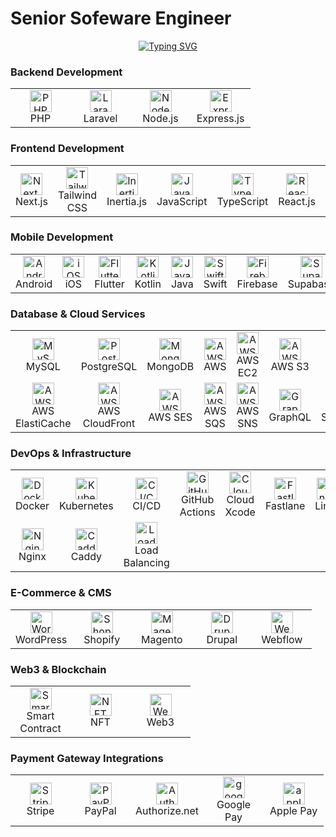 # Senior Sofeware Engineer

<p align="center">
    <a href="https://github.com/always-together612">
        <img src="https://readme-typing-svg.demolab.com?font=Fira+Code&weight=600&duration=2000&pause=1000&center=true&width=1000&lines=I'm + Senior + Software + Engineer + ( Frontend, + Backend, + Mobile, + Devops )" alt="Typing SVG" /0>
    </a>
</p>

### Backend Development
<table>
  <tr>
    <td align="center" width="80">
      <img width="35" height="35" src="https://skillicons.dev/icons?i=php" alt="PHP" />
      <br>PHP
    </td>
    <td align="center" width="80">
      <img width="35" height="35" src="https://skillicons.dev/icons?i=laravel" alt="Laravel" />
      <br>Laravel
    </td>
    <td align="center" width="80">
      <img width="35" height="35" src="https://skillicons.dev/icons?i=nodejs" alt="Node.js" />
      <br>Node.js
    </td>
    <td align="center" width="80">
      <img width="35" height="35" src="https://skillicons.dev/icons?i=express" alt="Express.js" />
      <br>Express.js
    </td>
  </tr>
</table>

### Frontend Development
<table>
  <tr>
    <td align="center" width="80">
      <img width="35" height="35" src="https://skillicons.dev/icons?i=nextjs" alt="Next.js" />
      <br>Next.js
    </td>
    <td align="center" width="80">
      <img width="35" height="35" src="https://skillicons.dev/icons?i=tailwind" alt="Tailwind CSS" />
      <br>Tailwind CSS
    </td>
    <td align="center" width="80">
      <img width="35" height="35" src="https://skillicons.dev/icons?i=inertia" alt="Inertia.js" />
      <br>Inertia.js
    </td>
        <td align="center" width="80">
      <img width="35" height="35" src="https://skillicons.dev/icons?i=js" alt="JavaScript" />
      <br>JavaScript
    </td>
    <td align="center" width="80">
      <img width="35" height="35" src="https://skillicons.dev/icons?i=ts" alt="TypeScript" />
      <br>TypeScript
    </td>
    <td align="center" width="80">
      <img width="35" height="35" src="https://skillicons.dev/icons?i=react" alt="React.js" />
      <br>React.js
    </td>
    <td align="center" width="80">
      <img width="35" height="35" src="https://skillicons.dev/icons?i=vue" alt="Vue.js" />
      <br>Vue.js
    </td>
  </tr>
</table>

### Mobile Development
<table>
  <tr>
    <td align="center" width="80">
      <img width="35" height="35" src="https://skillicons.dev/icons?i=android" alt="Android" />
      <br>Android
    </td>
    <td align="center" width="80">
      <img width="35" height="35" src="https://skillicons.dev/icons?i=ios" alt="iOS" />
      <br>iOS
    </td>
    <td align="center" width="80">
      <img width="35" height="35" src="https://skillicons.dev/icons?i=flutter" alt="Flutter" />
      <br>Flutter
    </td>
    <td align="center" width="80">
      <img width="35" height="35" src="https://skillicons.dev/icons?i=kotlin" alt="Kotlin" />
      <br>Kotlin
    </td>
    <td align="center" width="80">
      <img width="35" height="35" src="https://skillicons.dev/icons?i=java" alt="Java" />
      <br>Java
    </td>
    <td align="center" width="80">
      <img width="35" height="35" src="https://skillicons.dev/icons?i=swift" alt="Swift" />
      <br>Swift
    </td>
    <td align="center" width="80">
      <img width="35" height="35" src="https://skillicons.dev/icons?i=firebase" alt="Firebase" />
      <br>Firebase
    </td>
    <td align="center" width="80">
      <img width="35" height="35" src="https://skillicons.dev/icons?i=supabase" alt="Supabase" />
      <br>Supabase
    </td>
  </tr>
</table>

### Database & Cloud Services
<table>
  <tr>
    <td align="center" width="80">
      <img width="35" height="35" src="https://skillicons.dev/icons?i=mysql" alt="MySQL" />
      <br>MySQL
    </td>
    <td align="center" width="80">
      <img width="35" height="35" src="https://skillicons.dev/icons?i=postgresql" alt="PostgreSQL" />
      <br>PostgreSQL
    </td>
    <td align="center" width="80">
      <img width="35" height="35" src="https://skillicons.dev/icons?i=mongodb" alt="MongoDB" />
      <br>MongoDB
    </td>
    <td align="center" width="80">
      <img width="35" height="35" src="https://skillicons.dev/icons?i=aws" alt="AWS" />
      <br>AWS
    </td>
    <td align="center" width="80">
      <img width="35" height="35" src="https://skillicons.dev/icons?i=ec2" alt="AWS EC2" />
      <br>AWS EC2
    </td>
    <td align="center" width="80">
      <img width="35" height="35" src="https://skillicons.dev/icons?i=s3" alt="AWS S3" />
      <br>AWS S3
    </td>
    <td align="center" width="80">
      <img width="35" height="35" src="https://skillicons.dev/icons?i=lambda" alt="AWS Lambda" />
      <br>AWS Lambda
    </td>
    <td align="center" width="80">
      <img width="35" height="35" src="https://skillicons.dev/icons?i=dynamodb" alt="AWS DynamoDB" />
      <br>AWS DynamoDB
    </td>
  </tr>
  <tr>
    <td align="center" width="80">
      <img width="35" height="35" src="https://skillicons.dev/icons?i=elasticache" alt="AWS ElastiCache" />
      <br>AWS ElastiCache
    </td>
    <td align="center" width="80">
      <img width="35" height="35" src="https://skillicons.dev/icons?i=cloudfront" alt="AWS CloudFront" />
      <br>AWS CloudFront
    </td>
    <td align="center" width="80">
      <img width="35" height="35" src="https://skillicons.dev/icons?i=ses" alt="AWS SES" />
      <br>AWS SES
    </td>
    <td align="center" width="80">
      <img width="35" height="35" src="https://skillicons.dev/icons?i=sqs" alt="AWS SQS" />
      <br>AWS SQS
    </td>
    <td align="center" width="80">
      <img width="35" height="35" src="https://skillicons.dev/icons?i=sns" alt="AWS SNS" />
      <br>AWS SNS
    </td>
    <td align="center" width="80">
      <img width="35" height="35" src="https://skillicons.dev/icons?i=graphql" alt="GraphQL" />
      <br>GraphQL
    </td>
    <td align="center" width="80">
      <img width="35" height="35" src="https://skillicons.dev/icons?i=serverless" alt="Serverless" />
      <br>Serverless
    </td>
  </tr>
</table>

### DevOps & Infrastructure
<table>
  <tr>
    <td align="center" width="80">
      <img width="35" height="35" src="https://skillicons.dev/icons?i=docker" alt="Docker" />
      <br>Docker
    </td>
    <td align="center" width="80">
      <img width="35" height="35" src="https://skillicons.dev/icons?i=kubernetes" alt="Kubernetes" />
      <br>Kubernetes
    </td>
    <td align="center" width="80">
      <img width="35" height="35" src="https://skillicons.dev/icons?i=circleci" alt="CI/CD" />
      <br>CI/CD
    </td>
    <td align="center" width="80">
      <img width="35" height="35" src="https://skillicons.dev/icons?i=githubactions" alt="GitHub Actions" />
      <br>GitHub Actions
    </td>
    <td align="center" width="80">
      <img width="35" height="35" src="https://skillicons.dev/icons?i=xcode" alt="Cloud Xcode" />
      <br>Cloud Xcode
    </td>
    <td align="center" width="80">
      <img width="35" height="35" src="https://skillicons.dev/icons?i=fastlane" alt="Fastlane" />
      <br>Fastlane
    </td>
    <td align="center" width="80">
      <img width="35" height="35" src="https://skillicons.dev/icons?i=linux" alt="Linux" />
      <br>Linux
    </td>
    <td align="center" width="80">
      <img width="35" height="35" src="https://skillicons.dev/icons?i=apache" alt="Apache" />
      <br>Apache
    </td>
  </tr>
  <tr>
    <td align="center" width="80">
      <img width="35" height="35" src="https://skillicons.dev/icons?i=nginx" alt="Nginx" />
      <br>Nginx
    </td>
    <td align="center" width="80">
      <img width="35" height="35" src="https://skillicons.dev/icons?i=caddy" alt="Caddy" />
      <br>Caddy
    </td>
    <td align="center" width="80">
      <img width="35" height="35" src="https://skillicons.dev/icons?i=loadbalancer" alt="Load Balancing" />
      <br>Load Balancing
    </td>
  </tr>
</table>

### E-Commerce & CMS
<table>
  <tr>
    <td align="center" width="80">
      <img width="35" height="35" src="https://skillicons.dev/icons?i=wordpress" alt="WordPress" />
      <br>WordPress
    </td>
    <td align="center" width="80">
      <img width="35" height="35" src="https://skillicons.dev/icons?i=shopify" alt="Shopify" />
      <br>Shopify
    </td>
    <td align="center" width="80">
      <img width="35" height="35" src="https://skillicons.dev/icons?i=magento" alt="Magento" />
      <br>Magento
    </td>
    <td align="center" width="80">
      <img width="35" height="35" src="https://skillicons.dev/icons?i=drupal" alt="Drupal" />
      <br>Drupal
    </td>
    <td align="center" width="80">
      <img width="35" height="35" src="https://skillicons.dev/icons?i=webflow" alt="Webflow" />
      <br>Webflow
    </td>
  </tr>
</table>

### Web3 & Blockchain
<table>
  <tr>
    <td align="center" width="80">
      <img width="35" height="35" src="https://skillicons.dev/icons?i=ethereum" alt="Smart Contract" />
      <br>Smart Contract
    </td>
    <td align="center" width="80">
      <img width="35" height="35" src="https://skillicons.dev/icons?i=nft" alt="NFT" />
      <br>NFT
    </td>
    <td align="center" width="80">
      <img width="35" height="35" src="https://skillicons.dev/icons?i=web3" alt="Web3" />
      <br>Web3
    </td>
  </tr>
</table>

### Payment Gateway Integrations
<table>
  <tr>
    <td align="center" width="80">
      <img width="35" height="35" src="https://skillicons.dev/icons?i=stripe" alt="Stripe" />
      <br>Stripe
    </td>
    <td align="center" width="80">
      <img width="35" height="35" src="https://skillicons.dev/icons?i=paypal" alt="PayPal" />
      <br>PayPal
    </td>
    <td align="center" width="80">
      <img width="35" height="35" src="https://skillicons.dev/icons?i=authorizenet" alt="Authorize.net" />
      <br>Authorize.net
    </td>
      <td align="center" width="80">
      <img width="35" height="35" src="https://skillicons.dev/icons?i=googlepay" alt="googlepay" />
      <br>Google Pay
    </td>
    <td align="center" width="80">
      <img width="35" height="35" src="https://skillicons.dev/icons?i=apple" alt="applepay" />
      <br>Apple Pay
    </td>
  </tr>
</table>


